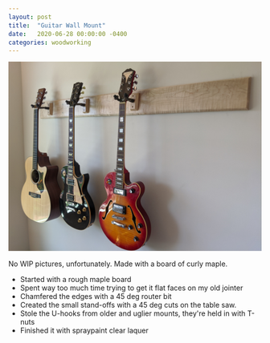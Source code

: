 ```yaml
---
layout: post
title:  "Guitar Wall Mount"
date:   2020-06-28 00:00:00 -0400
categories: woodworking
---
```


![](/static/posts/guitar_holder/finished.jpg)

No WIP pictures, unfortunately. Made with a board of curly maple.

* Started with a rough maple board
* Spent way too much time trying to get it flat faces on my old jointer
* Chamfered the edges with a 45 deg router bit
* Created the small stand-offs with a 45 deg cuts on the table saw.
* Stole the U-hooks from older and uglier mounts, they're held in with T-nuts
* Finished it with spraypaint clear laquer


